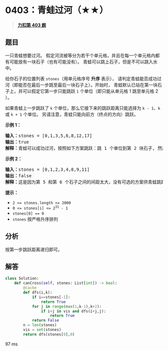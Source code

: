 # 0403：青蛙过河（★★）


> <u>**[力扣第 403 题](https://leetcode.cn/problems/frog-jump/)**</u>

## 题目

<p>一只青蛙想要过河。 假定河流被等分为若干个单元格，并且在每一个单元格内都有可能放有一块石子（也有可能没有）。 青蛙可以跳上石子，但是不可以跳入水中。</p>

<p>给你石子的位置列表 <code>stones</code>（用单元格序号 <strong>升序</strong> 表示）， 请判定青蛙能否成功过河（即能否在最后一步跳至最后一块石子上）。开始时， 青蛙默认已站在第一块石子上，并可以假定它第一步只能跳跃 <code>1</code> 个单位（即只能从单元格 1 跳至单元格 2 ）。</p>

<p>如果青蛙上一步跳跃了 <code>k</code><em> </em>个单位，那么它接下来的跳跃距离只能选择为 <code>k - 1</code>、<code>k</code><em> </em>或 <code>k + 1</code> 个单位。 另请注意，青蛙只能向前方（终点的方向）跳跃。</p>



<p><strong>示例 1：</strong></p>

<pre>
<strong>输入：</strong>stones = [0,1,3,5,6,8,12,17]
<strong>输出：</strong>true
<strong>解释：</strong>青蛙可以成功过河，按照如下方案跳跃：跳 1 个单位到第 2 块石子, 然后跳 2 个单位到第 3 块石子, 接着 跳 2 个单位到第 4 块石子, 然后跳 3 个单位到第 6 块石子, 跳 4 个单位到第 7 块石子, 最后，跳 5 个单位到第 8 个石子（即最后一块石子）。</pre>

<p><strong>示例 2：</strong></p>

<pre>
<strong>输入：</strong>stones = [0,1,2,3,4,8,9,11]
<strong>输出：</strong>false
<strong>解释：</strong>这是因为第 5 和第 6 个石子之间的间距太大，没有可选的方案供青蛙跳跃过去。</pre>



<p><strong>提示：</strong></p>

<ul>
<li><code>2 &lt;= stones.length &lt;= 2000</code></li>
<li><code>0 &lt;= stones[i] &lt;= 2<sup>31</sup> - 1</code></li>
<li><code>stones[0] == 0</code></li>
<li><code>stones</code> 按严格升序排列</li>
</ul>


## 分析

按第一步跳跃距离递归即可。

## 解答

```python
class Solution:
    def canCross(self, stones: List[int]) -> bool:
        @cache
        def dfs(i,k):
            if i==stones[-1]:
                return True
            for j in range(max(1,k-1),k+2):
                if i+j in vis and dfs(i+j,j):
                    return True
            return False
        n = len(stones)
        vis = set(stones)
        return dfs(stones[0],0)
```
97 ms
